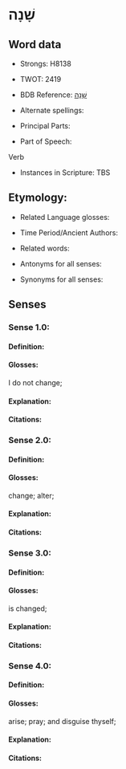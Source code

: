 # שָׁנָה

<!-- Status: S2="NeedsEdits" -->
<!-- Lexica used for edits:   -->

## Word data

* Strongs: H8138

* TWOT: 2419

* BDB Reference: [שָׁנָה](rc://en/bdb/dict/v.ek.aa)

* Alternate spellings:

* Principal Parts:

* Part of Speech:

Verb

* Instances in Scripture: TBS

## Etymology:

* Related Language glosses:

* Time Period/Ancient Authors:

* Related words:

* Antonyms for all senses:

* Synonyms for all senses:

## Senses

### Sense 1.0:

#### Definition:

#### Glosses:

I do not change; 

#### Explanation:

#### Citations:



### Sense 2.0:

#### Definition:

#### Glosses:

change; alter; 

#### Explanation:

#### Citations:



### Sense 3.0:

#### Definition:

#### Glosses:

is changed; 

#### Explanation:

#### Citations:



### Sense 4.0:

#### Definition:

#### Glosses:

arise; pray; and disguise thyself; 

#### Explanation:

#### Citations:



